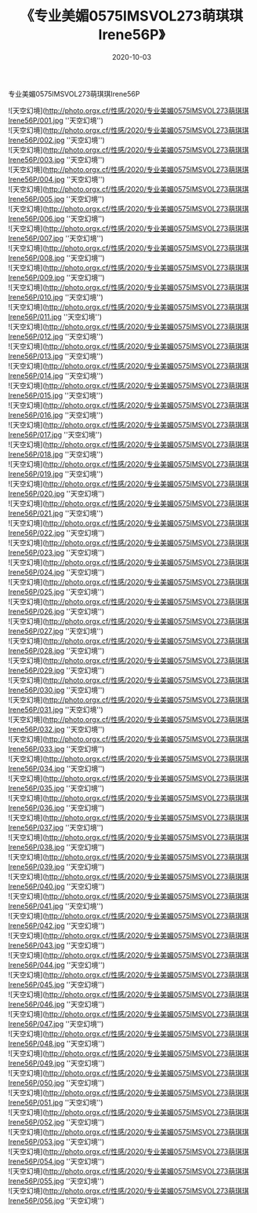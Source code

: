 ﻿---
layout: post
title:  《专业美媚0575IMSVOL273萌琪琪Irene56P》
date:   2020-10-03
image: http://photo.orgx.cf/性感/2020/专业美媚0575IMSVOL273萌琪琪Irene56P/000.jpg
categories: [美女, 性感, 泳衣]
---

专业美媚0575IMSVOL273萌琪琪Irene56P



![天空幻境](http://photo.orgx.cf/性感/2020/专业美媚0575IMSVOL273萌琪琪Irene56P/001.jpg ''天空幻境'') <br>
![天空幻境](http://photo.orgx.cf/性感/2020/专业美媚0575IMSVOL273萌琪琪Irene56P/002.jpg ''天空幻境'') <br>
![天空幻境](http://photo.orgx.cf/性感/2020/专业美媚0575IMSVOL273萌琪琪Irene56P/003.jpg ''天空幻境'') <br>
![天空幻境](http://photo.orgx.cf/性感/2020/专业美媚0575IMSVOL273萌琪琪Irene56P/004.jpg ''天空幻境'') <br>
![天空幻境](http://photo.orgx.cf/性感/2020/专业美媚0575IMSVOL273萌琪琪Irene56P/005.jpg ''天空幻境'') <br>
![天空幻境](http://photo.orgx.cf/性感/2020/专业美媚0575IMSVOL273萌琪琪Irene56P/006.jpg ''天空幻境'') <br>
![天空幻境](http://photo.orgx.cf/性感/2020/专业美媚0575IMSVOL273萌琪琪Irene56P/007.jpg ''天空幻境'') <br>
![天空幻境](http://photo.orgx.cf/性感/2020/专业美媚0575IMSVOL273萌琪琪Irene56P/008.jpg ''天空幻境'') <br>
![天空幻境](http://photo.orgx.cf/性感/2020/专业美媚0575IMSVOL273萌琪琪Irene56P/009.jpg ''天空幻境'') <br>
![天空幻境](http://photo.orgx.cf/性感/2020/专业美媚0575IMSVOL273萌琪琪Irene56P/010.jpg ''天空幻境'') <br>
![天空幻境](http://photo.orgx.cf/性感/2020/专业美媚0575IMSVOL273萌琪琪Irene56P/011.jpg ''天空幻境'') <br>
![天空幻境](http://photo.orgx.cf/性感/2020/专业美媚0575IMSVOL273萌琪琪Irene56P/012.jpg ''天空幻境'') <br>
![天空幻境](http://photo.orgx.cf/性感/2020/专业美媚0575IMSVOL273萌琪琪Irene56P/013.jpg ''天空幻境'') <br>
![天空幻境](http://photo.orgx.cf/性感/2020/专业美媚0575IMSVOL273萌琪琪Irene56P/014.jpg ''天空幻境'') <br>
![天空幻境](http://photo.orgx.cf/性感/2020/专业美媚0575IMSVOL273萌琪琪Irene56P/015.jpg ''天空幻境'') <br>
![天空幻境](http://photo.orgx.cf/性感/2020/专业美媚0575IMSVOL273萌琪琪Irene56P/016.jpg ''天空幻境'') <br>
![天空幻境](http://photo.orgx.cf/性感/2020/专业美媚0575IMSVOL273萌琪琪Irene56P/017.jpg ''天空幻境'') <br>
![天空幻境](http://photo.orgx.cf/性感/2020/专业美媚0575IMSVOL273萌琪琪Irene56P/018.jpg ''天空幻境'') <br>
![天空幻境](http://photo.orgx.cf/性感/2020/专业美媚0575IMSVOL273萌琪琪Irene56P/019.jpg ''天空幻境'') <br>
![天空幻境](http://photo.orgx.cf/性感/2020/专业美媚0575IMSVOL273萌琪琪Irene56P/020.jpg ''天空幻境'') <br>
![天空幻境](http://photo.orgx.cf/性感/2020/专业美媚0575IMSVOL273萌琪琪Irene56P/021.jpg ''天空幻境'') <br>
![天空幻境](http://photo.orgx.cf/性感/2020/专业美媚0575IMSVOL273萌琪琪Irene56P/022.jpg ''天空幻境'') <br>
![天空幻境](http://photo.orgx.cf/性感/2020/专业美媚0575IMSVOL273萌琪琪Irene56P/023.jpg ''天空幻境'') <br>
![天空幻境](http://photo.orgx.cf/性感/2020/专业美媚0575IMSVOL273萌琪琪Irene56P/024.jpg ''天空幻境'') <br>
![天空幻境](http://photo.orgx.cf/性感/2020/专业美媚0575IMSVOL273萌琪琪Irene56P/025.jpg ''天空幻境'') <br>
![天空幻境](http://photo.orgx.cf/性感/2020/专业美媚0575IMSVOL273萌琪琪Irene56P/026.jpg ''天空幻境'') <br>
![天空幻境](http://photo.orgx.cf/性感/2020/专业美媚0575IMSVOL273萌琪琪Irene56P/027.jpg ''天空幻境'') <br>
![天空幻境](http://photo.orgx.cf/性感/2020/专业美媚0575IMSVOL273萌琪琪Irene56P/028.jpg ''天空幻境'') <br>
![天空幻境](http://photo.orgx.cf/性感/2020/专业美媚0575IMSVOL273萌琪琪Irene56P/029.jpg ''天空幻境'') <br>
![天空幻境](http://photo.orgx.cf/性感/2020/专业美媚0575IMSVOL273萌琪琪Irene56P/030.jpg ''天空幻境'') <br>
![天空幻境](http://photo.orgx.cf/性感/2020/专业美媚0575IMSVOL273萌琪琪Irene56P/031.jpg ''天空幻境'') <br>
![天空幻境](http://photo.orgx.cf/性感/2020/专业美媚0575IMSVOL273萌琪琪Irene56P/032.jpg ''天空幻境'') <br>
![天空幻境](http://photo.orgx.cf/性感/2020/专业美媚0575IMSVOL273萌琪琪Irene56P/033.jpg ''天空幻境'') <br>
![天空幻境](http://photo.orgx.cf/性感/2020/专业美媚0575IMSVOL273萌琪琪Irene56P/034.jpg ''天空幻境'') <br>
![天空幻境](http://photo.orgx.cf/性感/2020/专业美媚0575IMSVOL273萌琪琪Irene56P/035.jpg ''天空幻境'') <br>
![天空幻境](http://photo.orgx.cf/性感/2020/专业美媚0575IMSVOL273萌琪琪Irene56P/036.jpg ''天空幻境'') <br>
![天空幻境](http://photo.orgx.cf/性感/2020/专业美媚0575IMSVOL273萌琪琪Irene56P/037.jpg ''天空幻境'') <br>
![天空幻境](http://photo.orgx.cf/性感/2020/专业美媚0575IMSVOL273萌琪琪Irene56P/038.jpg ''天空幻境'') <br>
![天空幻境](http://photo.orgx.cf/性感/2020/专业美媚0575IMSVOL273萌琪琪Irene56P/039.jpg ''天空幻境'') <br>
![天空幻境](http://photo.orgx.cf/性感/2020/专业美媚0575IMSVOL273萌琪琪Irene56P/040.jpg ''天空幻境'') <br>
![天空幻境](http://photo.orgx.cf/性感/2020/专业美媚0575IMSVOL273萌琪琪Irene56P/041.jpg ''天空幻境'') <br>
![天空幻境](http://photo.orgx.cf/性感/2020/专业美媚0575IMSVOL273萌琪琪Irene56P/042.jpg ''天空幻境'') <br>
![天空幻境](http://photo.orgx.cf/性感/2020/专业美媚0575IMSVOL273萌琪琪Irene56P/043.jpg ''天空幻境'') <br>
![天空幻境](http://photo.orgx.cf/性感/2020/专业美媚0575IMSVOL273萌琪琪Irene56P/044.jpg ''天空幻境'') <br>
![天空幻境](http://photo.orgx.cf/性感/2020/专业美媚0575IMSVOL273萌琪琪Irene56P/045.jpg ''天空幻境'') <br>
![天空幻境](http://photo.orgx.cf/性感/2020/专业美媚0575IMSVOL273萌琪琪Irene56P/046.jpg ''天空幻境'') <br>
![天空幻境](http://photo.orgx.cf/性感/2020/专业美媚0575IMSVOL273萌琪琪Irene56P/047.jpg ''天空幻境'') <br>
![天空幻境](http://photo.orgx.cf/性感/2020/专业美媚0575IMSVOL273萌琪琪Irene56P/048.jpg ''天空幻境'') <br>
![天空幻境](http://photo.orgx.cf/性感/2020/专业美媚0575IMSVOL273萌琪琪Irene56P/049.jpg ''天空幻境'') <br>
![天空幻境](http://photo.orgx.cf/性感/2020/专业美媚0575IMSVOL273萌琪琪Irene56P/050.jpg ''天空幻境'') <br>
![天空幻境](http://photo.orgx.cf/性感/2020/专业美媚0575IMSVOL273萌琪琪Irene56P/051.jpg ''天空幻境'') <br>
![天空幻境](http://photo.orgx.cf/性感/2020/专业美媚0575IMSVOL273萌琪琪Irene56P/052.jpg ''天空幻境'') <br>
![天空幻境](http://photo.orgx.cf/性感/2020/专业美媚0575IMSVOL273萌琪琪Irene56P/053.jpg ''天空幻境'') <br>
![天空幻境](http://photo.orgx.cf/性感/2020/专业美媚0575IMSVOL273萌琪琪Irene56P/054.jpg ''天空幻境'') <br>
![天空幻境](http://photo.orgx.cf/性感/2020/专业美媚0575IMSVOL273萌琪琪Irene56P/055.jpg ''天空幻境'') <br>
![天空幻境](http://photo.orgx.cf/性感/2020/专业美媚0575IMSVOL273萌琪琪Irene56P/056.jpg ''天空幻境'') <br>